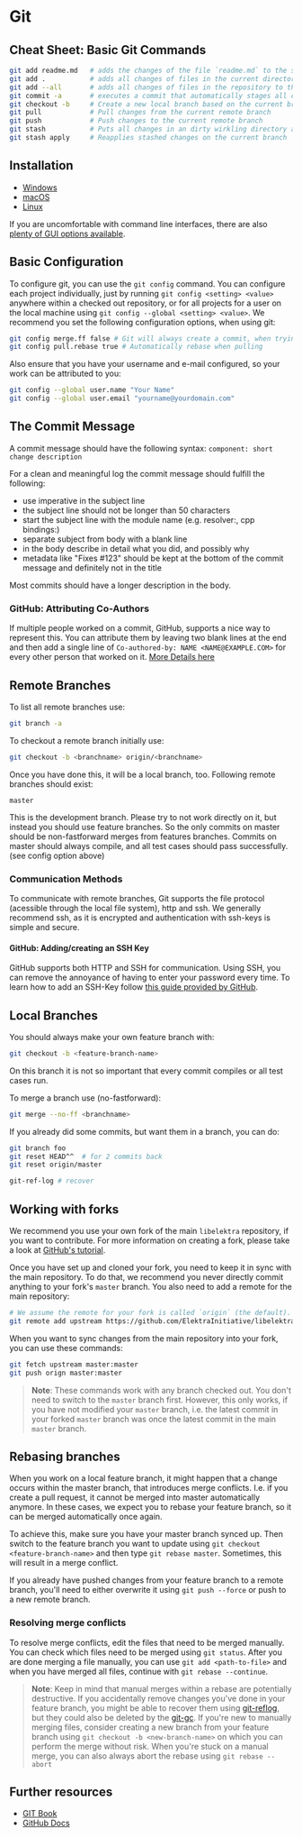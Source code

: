 # Git

## Cheat Sheet: Basic Git Commands

```sh
git add readme.md   # adds the changes of the file `readme.md` to the staging area
git add .           # adds all changes of files in the current directory (recursively) to the staging area
git add --all       # adds all changes of files in the repository to the staging area
git commit -a       # executes a commit that automatically stages all changed and deleted files before
git checkout -b     # Create a new local branch based on the current branch
git pull            # Pull changes from the current remote branch
git push            # Push changes to the current remote branch
git stash           # Puts all changes in an dirty wirkling directory aside
git stash apply     # Reapplies stashed changes on the current branch
```

## Installation

- [Windows](https://git-scm.com/download/win)
- [macOS](https://git-scm.com/download/mac)
- [Linux](https://git-scm.com/download/linux)

If you are uncomfortable with command line interfaces, there are also [plenty of GUI options available](https://git-scm.com/downloads/guis).

## Basic Configuration

To configure git, you can use the `git config` command. You can configure each project individually, just by running `git config <setting> <value>` anywhere within a checked out repository, or for all projects for a user on the local machine using `git config --global <setting> <value>`.
We recommend you set the following configuration options, when using git:

```sh
git config merge.ff false # Git will always create a commit, when trying to merge
git config pull.rebase true # Automatically rebase when pulling
```

Also ensure that you have your username and e-mail configured, so your work can be attributed to you:

```sh
git config --global user.name "Your Name"
git config --global user.email "yourname@yourdomain.com"
```

## The Commit Message

A commit message should have the following syntax:
`component: short change description`

For a clean and meaningful log the commit
message should fulfill the following:

- use imperative in the subject line
- the subject line should not be longer than 50 characters
- start the subject line with the module name (e.g. resolver:, cpp bindings:)
- separate subject from body with a blank line
- in the body describe in detail what you did, and possibly why
- metadata like "Fixes #123" should be kept at the bottom of the commit message and definitely not in the title

Most commits should have a longer description in the body.

### GitHub: Attributing Co-Authors

If multiple people worked on a commit, GitHub, supports a nice way to represent this. You can attribute them by leaving two blank lines at the end and then add a single line of `Co-authored-by: NAME <NAME@EXAMPLE.COM>` for every other person that worked on it. [More Details here](https://docs.github.com/en/pull-requests/committing-changes-to-your-project/creating-and-editing-commits/creating-a-commit-with-multiple-authors)

## Remote Branches

To list all remote branches use:

```sh
git branch -a
```

To checkout a remote branch initially use:

```sh
git checkout -b <branchname> origin/<branchname>
```

Once you have done this, it will be a local branch, too.
Following remote branches should exist:

    master

This is the development branch. Please try
to not work directly on it, but instead
you should use feature branches. So the
only commits on master should be non-fastforward
merges from features branches. Commits on
master should always compile, and all test
cases should pass successfully.
(see config option above)

### Communication Methods

To communicate with remote branches, Git supports the file protocol (acessible through the local file system), http and ssh. We generally recommend ssh, as it is encrypted and authentication with ssh-keys is simple and secure.

#### GitHub: Adding/creating an SSH Key

GitHub supports both HTTP and SSH for communication. Using SSH, you can remove the annoyance of having to enter your password every time. To learn how to add an SSH-Key follow [this guide provided by GitHub](https://docs.github.com/en/authentication/connecting-to-github-with-ssh/adding-a-new-ssh-key-to-your-github-account).

## Local Branches

You should always make your own feature branch with:

```sh
git checkout -b <feature-branch-name>
```

On this branch it is not so important that every
commit compiles or all test cases run.

To merge a branch use (no-fastforward):

```sh
git merge --no-ff <branchname>
```

If you already did some commits, but want them in a branch,
you can do:

```sh
git branch foo
git reset HEAD^^  # for 2 commits back
git reset origin/master

git-ref-log # recover
```

## Working with forks

We recommend you use your own fork of the main `libelektra` repository, if you want to contribute.
For more information on creating a fork, please take a look at [GitHub's tutorial](https://docs.github.com/en/github/getting-started-with-github/fork-a-repo).

Once you have set up and cloned your fork, you need to keep it in sync with the main repository.
To do that, we recommend you never directly commit anything to your fork's `master` branch.
You also need to add a remote for the main repository:

```sh
# We assume the remote for your fork is called `origin` (the default).
git remote add upstream https://github.com/ElektraInitiative/libelektra.git
```

When you want to sync changes from the main repository into your fork, you can use these commands:

```sh
git fetch upstream master:master
git push orign master:master
```

> **Note**: These commands work with any branch checked out.
> You don't need to switch to the `master` branch first.
> However, this only works, if you have not modified your `master` branch, i.e. the latest commit in your forked `master` branch was once the latest commit in the main `master` branch.

## Rebasing branches

When you work on a local feature branch, it might happen that a change occurs within the master branch, that introduces merge conflicts. I.e. if you create a pull request, it cannot be merged into master automatically anymore. In these cases, we expect you to rebase your feature branch, so it can be merged automatically once again.

To achieve this, make sure you have your master branch synced up. Then switch to the feature branch you want to update using `git checkout <feature-branch-name>` and then type `git rebase master`. Sometimes, this will result in a merge conflict.

If you already have pushed changes from your feature branch to a remote branch, you'll need to either overwrite it using `git push --force` or push to a new remote branch.

### Resolving merge conflicts

To resolve merge conflicts, edit the files that need to be merged manually. You can check which files need to be merged using `git status`. After you are done merging a file manually, you can use `git add <path-to-file>` and when you have merged all files, continue with `git rebase --continue`.

> **Note**: Keep in mind that manual merges within a rebase are potentially destructive. If you accidentally remove changes you've done in your feature branch, you might be able to recover them using [git-reflog](https://git-scm.com/docs/git-reflog/2.39.0), but they could also be deleted by the [git-gc](https://git-scm.com/docs/git-gc). If you're new to manually merging files, consider creating a new branch from your feature branch using `git checkout -b <new-branch-name>` on which you can perform the merge without risk. When you're stuck on a manual merge, you can also always abort the rebase using `git rebase --abort`

## Further resources

- [GIT Book](https://git-scm.com/book/en/v2)
- [GitHub Docs](https://docs.github.com/en)

